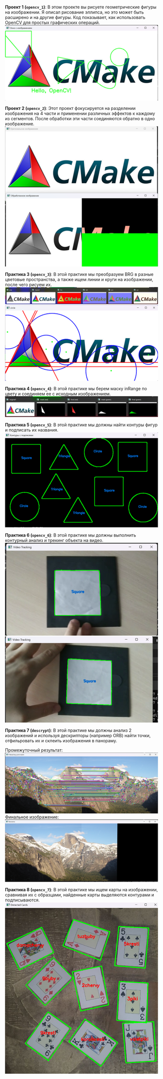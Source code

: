 **Проект 1 (`opencv_1`)**:
   В этом проекте вы рисуете геометрические фигуры на изображении. Я описал рисование эллипса, но это может быть расширено и на другие фигуры. Код показывает, как использовать OpenCV для простых графических операций.  
   ![Скриншот из проекта 1](images/opencv1.png)

**Проект 2 (`opencv_2`)**:
   Этот проект фокусируется на разделении изображения на 4 части и применении различных эффектов к каждому из сегментов. После обработки эти части соединяются обратно в одно изображение.  
   ![Скриншот из проекта 2](images/opencv2.png)

**Практика 3 (`opencv_3`)**:
   В этой практике мы преобразуем BRG в разные цветовые пространства, а также ищем линии и круги на изображении, после чего рисуем их.
   ![Скриншот из проекта 3](images/opencv3.png)
   ![Скриншот из проекта 4](images/opencv4.png)

**Практика 4 (`opencv_4`)**:
   В этой практике мы берем маску inRange по цвету и соединяем ее с исходным изображением.
   ![Скриншот из проекта 5](images/opencv5.png)

**Практика 5 (`opencv_5`)**:
   В этой практике мы должны найти контуры фигур и подписать их названия.
   ![Скриншот из проекта 5](images/opencv6.png)

**Практика 6 (`opencv_6`)**:
   В этой практике мы должны выполнить контурный анализ и трекинг объекта на видео.
   ![Скриншот из проекта 6](images/opencv7.png)
   ![Скриншот из проекта 7](images/opencv8.png)

**Практика 7 (`descrypt`)**:
   В этой практике мы должны анализ 2 изображений и используя дескрипторы (например ORB) найти точки, отфильровать их и склеить изображения в панораму.
   
   Промежуточный результат:
   ![Скриншот из проекта 8](images/opencv9.png)
   Финальное изображение:
   ![Скриншот из проекта 9](images/opencv10.png)

**Практика 8 (`opencv_7`)**:
   В этой практике мы ищем карты на изображении, сравнивая их с образцами, найденные карты выделяются контурами и подписываются.
   ![Скриншот из проекта 5](images/opencv11.png)
